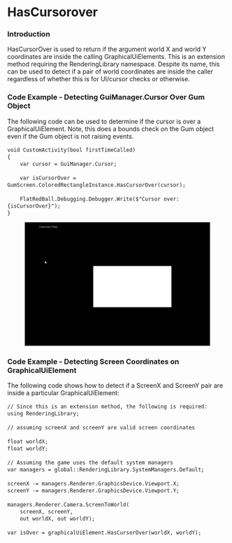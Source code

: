 # HasCursorover

### Introduction

HasCursorOver is used to return if the argument world X and world Y coordinates are inside the calling GraphicalUiElements. This is an extension method requiring the RenderingLibrary namespace. Despite its name, this can be used to detect if a pair of world coordinates are inside the caller regardless of whether this is for UI/cursor checks or otherwise.

### Code Example - Detecting GuiManager.Cursor Over Gum Object

The following code can be used to determine if the cursor is over a GraphicalUiElement. Note, this does a bounds check on the Gum object even if the Gum object is not raising events.

```
void CustomActivity(bool firstTimeCalled)
{
    var cursor = GuiManager.Cursor;

    var isCursorOver = GumScreen.ColoredRectangleInstance.HasCursorOver(cursor);

    FlatRedBall.Debugging.Debugger.Write($"Cursor over: {isCursorOver}");
}
```

<figure><img src="../../../.gitbook/assets/2019-09-20_05-26-27.gif" alt=""><figcaption></figcaption></figure>

### Code Example - Detecting Screen Coordinates on GraphicalUiElement

The following code shows how to detect if a ScreenX and ScreenY pair are inside a particular GraphicalUiElement:

```lang:c#
// Since this is an extension method, the following is required:
using RenderingLibrary;

// assuming screenX and screenY are valid screen coordinates

float worldX;
float worldY;

// Assuming the game uses the default system managers
var managers = global::RenderingLibrary.SystemManagers.Default;

screenX -= managers.Renderer.GraphicsDevice.Viewport.X;
screenY -= managers.Renderer.GraphicsDevice.Viewport.Y;

managers.Renderer.Camera.ScreenToWorld(
    screenX, screenY,
    out worldX, out worldY);

var isOver = graphicalUiElement.HasCursorOver(worldX, worldY);
```
